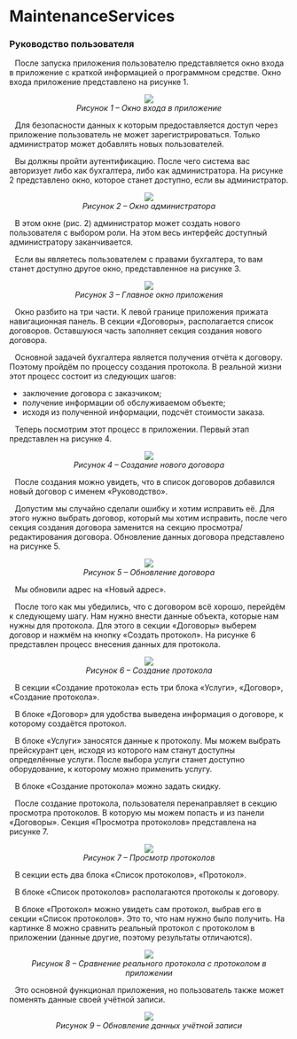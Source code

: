 # MaintenanceServices
### Руководство пользователя
  <p style="text-indent:10px;">После запуска приложения пользователю представляется окно входа в приложение с краткой информацией о программном средстве. Окно входа приложение представлено на рисунке 1.</p>

<p align="center">
  <img src="/Docs/imgs/img1.png" /><br/>
  <em align="center">Рисунок 1 – Окно входа в приложение</em>
</p>

<p style="text-indent:10px;">Для безопасности данных к которым предоставляется доступ через приложение пользователь не может зарегистрироваться. Только администратор может добавлять новых пользователей.</p>
<p style="text-indent:10px;">Вы должны пройти аутентификацию. После чего система вас авторизует либо как бухгалтера, либо как администратора. На рисунке 2 представлено окно, которое станет доступно, если вы администратор.</p>

<p align="center">
  <img src="/Docs/imgs/img2.png" /><br/>
  <em align="center">Рисунок 2 – Окно администратора</em>
</p>

<p style="text-indent:10px;">В этом окне (рис. 2) администратор может создать нового пользователя с выбором роли. На этом весь интерфейс доступный администратору заканчивается.</p>
<p style="text-indent:10px;">Если вы являетесь пользователем с правами бухгалтера, то вам станет доступно другое окно, представленное на рисунке 3.</p>

<p align="center">
  <img src="/Docs/imgs/img3.png" /><br/>
  <em align="center">Рисунок 3 – Главное окно приложения</em>
</p>

<p style="text-indent:10px;">Окно разбито на три части. К левой границе приложения прижата навигационная панель. В секции «Договоры», располагается список договоров. Оставшуюся часть заполняет секция создания нового договора.</p>
<p style="text-indent:10px;">Основной задачей бухгалтера является получения отчёта к договору. Поэтому пройдём по процессу создания протокола. В реальной жизни этот процесс состоит из следующих шагов:</p>

+ заключение договора с заказчиком;
+ получение информации об обслуживаемом объекте;
+ исходя из полученной информации, подсчёт стоимости заказа.

<p style="text-indent:10px;">Теперь посмотрим этот процесс в приложении. Первый этап представлен на рисунке 4.</p>

<p align="center">
  <img src="/Docs/imgs/img4.png" /><br/>
  <em align="center">Рисунок 4 – Создание нового договора</em>
</p>

<p style="text-indent:10px;">После создания можно увидеть, что в список договоров добавился новый договор с именем «Руководство».</p>
<p style="text-indent:10px;">Допустим мы случайно сделали ошибку и хотим исправить её. Для этого нужно выбрать договор, который мы хотим исправить, после чего секция создания договора заменится на секцию просмотра/редактирования договора. Обновление данных договора представлено на рисунке 5.</p>

<p align="center">
  <img src="/Docs/imgs/img5.png" /><br/>
  <em align="center">Рисунок 5 – Обновление договора</em>
</p>

<p style="text-indent:10px;">Мы обновили адрес на «Новый адрес».</p>
<p style="text-indent:10px;">После того как мы убедились, что с договором всё хорошо, перейдём к следующему шагу. Нам нужно внести данные объекта, которые нам нужны для протокола. Для этого в секции «Договоры» выберем договор и нажмём на кнопку «Создать протокол». На рисунке 6 представлен процесс внесения данных для протокола.</p>

<p align="center">
  <img src="/Docs/imgs/img6.png" /><br/>
  <em align="center">Рисунок 6 – Создание протокола</em>
</p>

<p style="text-indent:10px;">В секции «Создание протокола» есть три блока «Услуги», «Договор», «Создание протокола».</p>
<p style="text-indent:10px;">В блоке «Договор» для удобства выведена информация о договоре, к которому создаётся протокол.</p>
<p style="text-indent:10px;">В блоке «Услуги» заносятся данные к протоколу. Мы можем выбрать прейскурант цен, исходя из которого нам станут доступны определённые услуги. После выбора услуги станет доступно оборудование, к которому можно применить услугу.</p>
<p style="text-indent:10px;">В блоке «Создание протокола» можно задать скидку.</p>
<p style="text-indent:10px;">После создание протокола, пользователя перенаправляет в секцию просмотра протоколов. В которую мы можем попасть и из панели «Договоры». Секция «Просмотра протоколов» представлена на рисунке 7.</p>

<p align="center">
  <img src="/Docs/imgs/img7.png" /><br/>
  <em align="center">Рисунок 7 – Просмотр протоколов</em>
</p>

<p style="text-indent:10px;">В секции есть два блока «Список протоколов», «Протокол».</p>
<p style="text-indent:10px;">В блоке «Список протоколов» располагаются протоколы к договору.</p>
<p style="text-indent:10px;">В блоке «Протокол» можно увидеть сам протокол, выбрав его в секции «Список протоколов». Это то, что нам нужно было получить. На картинке 8 можно сравнить реальный протокол с протоколом в приложении (данные другие, поэтому результаты отличаются).</p>

<p align="center">
  <img src="/Docs/imgs/img8.jpg" /><br/>
  <em align="center">Рисунок 8 – Сравнение реального протокола с протоколом в приложении</em>
</p>

<p style="text-indent:10px;">Это основной функционал приложения, но пользователь также может поменять данные своей учётной записи.</p>

<p align="center">
  <img src="/Docs/imgs/img9.png" /><br/>
  <em align="center">Рисунок 9 – Обновление данных учётной записи</em>
</p>